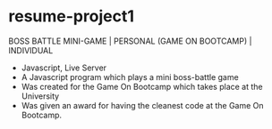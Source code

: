 # resume-project1
BOSS BATTLE MINI-GAME | PERSONAL (GAME ON BOOTCAMP) | INDIVIDUAL
- Javascript, Live Server
- A Javascript program which plays a mini boss-battle game
- Was created for the Game On Bootcamp  which takes place at the University
- Was given an award for having the cleanest code at the Game On Bootcamp.
